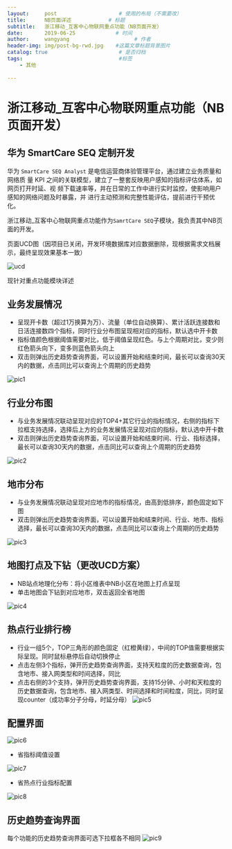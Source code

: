 ```yaml
---
layout:     post                    # 使用的布局（不需要改）
title:      NB页面详述            # 标题 
subtitle:   浙江移动_互客中心物联网重点功能（NB页面开发） 
date:       2019-06-25             # 时间
author:     wangyang                     # 作者
header-img: img/post-bg-rwd.jpg    #这篇文章标题背景图片
catalog: true                       # 是否归档
tags:                               #标签
    - 其他
        
---
```




浙江移动_互客中心物联网重点功能（NB页面开发）
========================================

华为 SmartCare SEQ 定制开发
------------------------------

华为 `SmartCare SEQ Analyst` 是电信运营商体验管理平台，通过建立业务质量和网络质
量 KPI 之间的关联模型，建立了一整套反映用户感知的指标评估体系，如网页打开时延、视
频下载速率等，并在日常的工作中进行实时监控，使影响用户感知的网络问题及时暴露，并
进行主动预测和完整性能评估，提前进行干预优化。

浙江移动_互客中心物联网重点功能作为`SamrtCare SEQ`子模块，我负责其中NB页面的开发。

页面UCD图（因项目已关闭，开发环境数据库对应数据删除，现根据需求文档展示，最终呈现效果基本一致）

![ucd](http://ww3.sinaimg.cn/large/006tNc79ly1g4dnv8rfllj31090ju79m.jpg)

现针对重点功能模块详述

业务发展情况
-------------------------
* 呈现开卡数（超过1万换算为万）、流量（单位自动换算）、累计活跃连接数和日活连接数四个指标，同时行业分布图呈现相对应的指标，默认选中开卡数
* 指标值颜色根据阈值需要对比，低于阈值呈现红色。与上个周期对比，变少则红色箭头向下，变多则蓝色箭头向上
* 双击则弹出历史趋势查询界面，可以设置开始和结束时间，最长可以查询30天内的数据，点击同比可以查询上个周期的历史趋势

![pic1](http://ww4.sinaimg.cn/large/006tNc79ly1g4dpr7thhwj30cs053gmo.jpg)

行业分布图
-------------------------
* 与业务发展情况联动呈现对应的TOP4+其它行业的指标情况，右侧的指标下拉框支持选择，选择后上方的业务发展情况呈现对应的指标，默认选中开卡数
* 双击则弹出历史趋势查询界面，可以设置开始和结束时间、行业、指标选择，最长可以查询30天内的数据，点击同比可以查询上个周期的历史趋势

![pic2](http://ww3.sinaimg.cn/large/006tNc79ly1g4dprsiv9yj30cm058q48.jpg)

地市分布
---------------------------
* 与业务发展情况联动呈现对应地市的指标情况，由高到低排序，颜色固定如下图 
* 双击则弹出历史趋势查询界面，可以设置开始和结束时间、行业、地市、指标选择，最长可以查询30天内的数据，点击同比可以查询上个周期的历史趋势

![pic3](http://ww2.sinaimg.cn/large/006tNc79ly1g4dpsabiv6j30cg03xgm9.jpg)

地图打点及下钻（更改UCD方案）
----------------------------

* NB站点地理化分布：将小区维表中NB小区在地图上打点呈现
* 单击地图会下钻到对应地市，双击返回全省地图

![pic4](http://ww4.sinaimg.cn/large/006tNc79ly1g4dptl1vzoj30la0i5jue.jpg)

热点行业排行榜
--------------------------------
* 行业一组5个，TOP三角形的颜色固定（红橙黄绿），中间的TOP值需要根据实际呈现。同时鼠标悬停后自动切换停止 
* 点击左侧3个指标，弹开历史趋势查询界面，支持天粒度的历史数据查询，包含地市、接入网类型和时间选择，同比
* 点击右侧的3个支持，弹开历史趋势查询界面，支持15分钟、小时和天粒度的历史数据查询，包含地市、接入网类型、时间选择和时间粒度，同比，同时呈现counter（成功率分子分母，时延分母）
![pic5](http://ww2.sinaimg.cn/large/006tNc79ly1g4dpufhws6j30bx0dzaci.jpg)

配置界面
--------------------
![pic6](http://ww4.sinaimg.cn/large/006tNc79ly1g4dputo8abj303s042jr9.jpg)

* 省指标阈值设置

![pic7](http://ww2.sinaimg.cn/large/006tNc79ly1g4dpxjq3sgj30bb06e0sq.jpg)

* 省热点行业指标配置

![pic8](http://ww4.sinaimg.cn/large/006tNc79ly1g4dpy04pp8j30hx08z749.jpg)
 
 

历史趋势查询界面
-------------------------------
每个功能的历史趋势查询界面可选下拉框各不相同
![pic9](http://ww1.sinaimg.cn/large/006tNc79ly1g4dpyc5jefj30om0bcdgb.jpg)